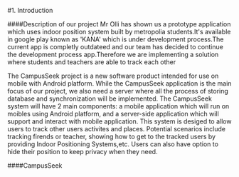#1. Introduction

####Description of our project
Mr Olli has shown us a prototype application which uses indoor position system built by metropolia students.It's available in google play known as 'KANA' which is under development process.The current app is completly outdateed and our team has decided to continue the development process app.Therefore we are implementing a solution where students and teachers are able to track each other 







The CampusSeek project is a new software product intended for use on mobile with Android platform. While the CampusSeek application is the main focus of our project, we also need a server where all the process of storing database and synchronization will be implemented. The CampusSeek system will have 2 main components: a mobile application which will run on moibles using Android platform, and a server-side application which will support and interact with mobile application. This system is desiged to allow users to track other users activites and places. Potential scenarios include tracking firends or teacher, showing how to get to the tracked users by providing Indoor Positioning Systems,etc. Users can also have option to hide their position to keep privacy when they need.


####CampusSeek



